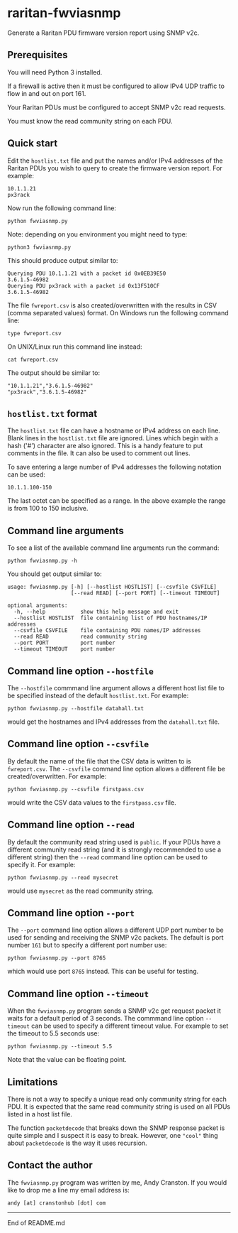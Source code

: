 # raritan-fwviasnmp

Generate a Raritan PDU firmware version report using SNMP v2c.

## Prerequisites

You will need Python 3 installed.

If a firewall is active then it must be configured to allow IPv4
UDP traffic to flow in and out on port 161.

Your Raritan PDUs must be configured to accept SNMP v2c read requests.

You must know the read community string on each PDU.

## Quick start

Edit the `hostlist.txt` file and put the names and/or IPv4 addresses of the Raritan PDUs
you wish to query to create the firmware version report.  For example:

```
10.1.1.21
px3rack
```

Now run the following command line:

```
python fwviasnmp.py
```

Note: depending on you environment you might need to type:

```
python3 fwviasnmp.py
```

This should produce output similar to:

```
Querying PDU 10.1.1.21 with a packet id 0x0EB39E50
3.6.1.5-46982
Querying PDU px3rack with a packet id 0x13F510CF
3.6.1.5-46982
```

The file `fwreport.csv` is also created/overwritten with the results in CSV (comma separated values)
format. On Windows run the following command line:

```
type fwreport.csv
```

On UNIX/Linux run this command line instead:

```
cat fwreport.csv
```

The output should be similar to:

```
"10.1.1.21","3.6.1.5-46982"
"px3rack","3.6.1.5-46982"
```

## `hostlist.txt` format

The `hostlist.txt` file can have a hostname or IPv4 address on each line. Blank lines in the `hostlist.txt`
file are ignored. Lines which begin with a hash ('#') character are also ignored. This is a handy
feature to put comments in the file. It can also be used to comment out lines.

To save entering a large number of IPv4 addresses the following notation can be used:

```
10.1.1.100-150
```

The last octet can be specified as a range. In the above example the range is from 100 to 150 inclusive.

## Command line arguments

To see a list of the available command line arguments run the command:

```
python fwviasnmp.py -h
```

You should get output similar to:

```
usage: fwviasnmp.py [-h] [--hostlist HOSTLIST] [--csvfile CSVFILE]
                    [--read READ] [--port PORT] [--timeout TIMEOUT]

optional arguments:
  -h, --help           show this help message and exit
  --hostlist HOSTLIST  file containing list of PDU hostnames/IP addresses
  --csvfile CSVFILE    file containing PDU names/IP addresses
  --read READ          read community string
  --port PORT          port number
  --timeout TIMEOUT    port number
```

## Command line option `--hostfile`

The `--hostfile` commmand line argument allows a different host list file to be specified instead of the
default `hostlist.txt`. For example:

```
python fwviasnmp.py --hostfile datahall.txt
```

would get the hostnames and IPv4 addresses from the `datahall.txt` file.

## Command line option `--csvfile`

By default the name of the file that the CSV data is written to is `fwreport.csv`. The `--csvfile`
command line option allows a different file be created/overwritten. For example:

```
python fwviasnmp.py --csvfile firstpass.csv
```

would write the CSV data values to the `firstpass.csv` file.

## Command line option `--read`

By default the community read string used is `public`. If your PDUs have a different community
read string (and it is strongly recommended to use a different string) then the `--read`
command line option can be used to specify it. For example:

```
python fwviasnmp.py --read mysecret
```

would use `mysecret` as the read community string.

## Command line option `--port`

The `--port` command line option allows a different UDP port number to be used for sending
and receiving the SNMP v2c packets. The default is port number `161` but to specify
a different port number use:

```
python fwviasnmp.py --port 8765
```

which would use port `8765` instead. This can be useful for testing.

## Command line option `--timeout`

When the `fwviasnmp.py` program sends a SNMP v2c get request packet it waits for
a default period of 3 seconds. The commmand line option `--timeout` can be used
to specify a different timeout value. For example to set the timeout
to 5.5 seconds use:

```
python fwviasnmp.py --timeout 5.5
```

Note that the value can be floating point.

## Limitations

There is not a way to specify a unique read only community string for each PDU. It is expected that the same read community string is
used on all PDUs listed in a host list file.

The function `packetdecode` that breaks down the SNMP response packet is quite simple and I suspect it is easy to break.
However, one `"cool"` thing about `packetdecode` is the way it uses recursion.

## Contact the author

The `fwviasnmp.py` program was written by me, Andy Cranston. If you would like to drop me a line my
email address is:

```
andy [at] cranstonhub [dot] com
```

------------------------
End of README.md
